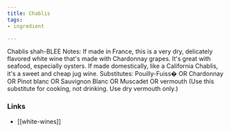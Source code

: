 ```yaml
---
title: Chablis
tags:
- ingredient

---
```

Chablis shah-BLEE Notes: If made in France, this is a very dry, delicately flavored white wine that's made with Chardonnay grapes. It's great with seafood, especially oysters. If made domestically, like a California Chablis, it's a sweet and cheap jug wine. Substitutes: Pouilly-Fuiss� OR Chardonnay OR Pinot blanc OR Sauvignon Blanc OR Muscadet OR vermouth (Use this substitute for cooking, not drinking. Use dry vermouth only.)

### Links

* [[white-wines]]
